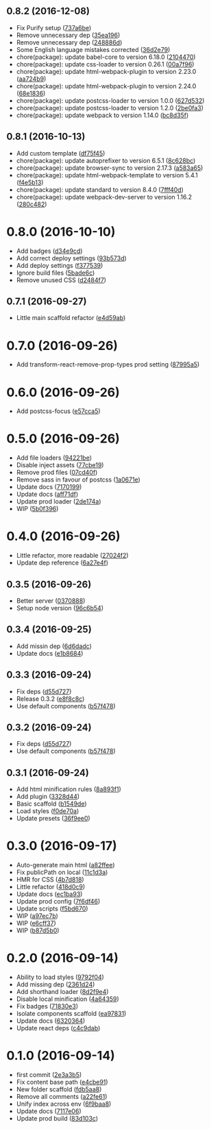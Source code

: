 <a name="0.8.2"></a>
## 0.8.2 (2016-12-08)

* Fix Purify setup ([737a6be](https://github.com/Kikobeats/react-boilerplatinum/commit/737a6be))
* Remove unnecessary dep ([35ea196](https://github.com/Kikobeats/react-boilerplatinum/commit/35ea196))
* Remove unnecessary dep ([248886d](https://github.com/Kikobeats/react-boilerplatinum/commit/248886d))
* Some English language mistakes corrected ([36d2e79](https://github.com/Kikobeats/react-boilerplatinum/commit/36d2e79))
* chore(package): update babel-core to version 6.18.0 ([2104470](https://github.com/Kikobeats/react-boilerplatinum/commit/2104470))
* chore(package): update css-loader to version 0.26.1 ([00a7f96](https://github.com/Kikobeats/react-boilerplatinum/commit/00a7f96))
* chore(package): update html-webpack-plugin to version 2.23.0 ([aa724b9](https://github.com/Kikobeats/react-boilerplatinum/commit/aa724b9))
* chore(package): update html-webpack-plugin to version 2.24.0 ([68e1836](https://github.com/Kikobeats/react-boilerplatinum/commit/68e1836))
* chore(package): update postcss-loader to version 1.0.0 ([627d532](https://github.com/Kikobeats/react-boilerplatinum/commit/627d532))
* chore(package): update postcss-loader to version 1.2.0 ([2be0fa3](https://github.com/Kikobeats/react-boilerplatinum/commit/2be0fa3))
* chore(package): update webpack to version 1.14.0 ([bc8d35f](https://github.com/Kikobeats/react-boilerplatinum/commit/bc8d35f))



<a name="0.8.1"></a>
## 0.8.1 (2016-10-13)

* Add custom template ([df75f45](https://github.com/Kikobeats/react-boilerplatinum/commit/df75f45))
* chore(package): update autoprefixer to version 6.5.1 ([8c628bc](https://github.com/Kikobeats/react-boilerplatinum/commit/8c628bc))
* chore(package): update browser-sync to version 2.17.3 ([a583a65](https://github.com/Kikobeats/react-boilerplatinum/commit/a583a65))
* chore(package): update html-webpack-template to version 5.4.1 ([f4e5b13](https://github.com/Kikobeats/react-boilerplatinum/commit/f4e5b13))
* chore(package): update standard to version 8.4.0 ([7fff40d](https://github.com/Kikobeats/react-boilerplatinum/commit/7fff40d))
* chore(package): update webpack-dev-server to version 1.16.2 ([280c482](https://github.com/Kikobeats/react-boilerplatinum/commit/280c482))



<a name="0.8.0"></a>
# 0.8.0 (2016-10-10)

* Add badges ([d34e9cd](https://github.com/Kikobeats/react-boilerplatinum/commit/d34e9cd))
* Add correct deploy settings ([93b573d](https://github.com/Kikobeats/react-boilerplatinum/commit/93b573d))
* Add deploy settings ([f377539](https://github.com/Kikobeats/react-boilerplatinum/commit/f377539))
* Ignore build files ([5bade6c](https://github.com/Kikobeats/react-boilerplatinum/commit/5bade6c))
* Remove unused CSS ([d2484f7](https://github.com/Kikobeats/react-boilerplatinum/commit/d2484f7))



<a name="0.7.1"></a>
## 0.7.1 (2016-09-27)

* Little main scaffold refactor ([e4d59ab](https://github.com/Kikobeats/react-boilerplatinum/commit/e4d59ab))



<a name="0.7.0"></a>
# 0.7.0 (2016-09-26)

* Add transform-react-remove-prop-types prod setting ([87995a5](https://github.com/Kikobeats/react-boilerplatinum/commit/87995a5))



<a name="0.6.0"></a>
# 0.6.0 (2016-09-26)

* Add postcss-focus ([e57cca5](https://github.com/Kikobeats/react-boilerplatinum/commit/e57cca5))



<a name="0.5.0"></a>
# 0.5.0 (2016-09-26)

* Add file loaders ([94221be](https://github.com/Kikobeats/react-boilerplatinum/commit/94221be))
* Disable inject assets ([77cbe19](https://github.com/Kikobeats/react-boilerplatinum/commit/77cbe19))
* Remove prod files ([07cd40f](https://github.com/Kikobeats/react-boilerplatinum/commit/07cd40f))
* Remove sass in favour of postcss ([1a0671e](https://github.com/Kikobeats/react-boilerplatinum/commit/1a0671e))
* Update docs ([7170199](https://github.com/Kikobeats/react-boilerplatinum/commit/7170199))
* Update docs ([aff71df](https://github.com/Kikobeats/react-boilerplatinum/commit/aff71df))
* Update prod loader ([2de174a](https://github.com/Kikobeats/react-boilerplatinum/commit/2de174a))
* WIP ([5b0f396](https://github.com/Kikobeats/react-boilerplatinum/commit/5b0f396))



<a name="0.4.0"></a>
# 0.4.0 (2016-09-26)

* Little refactor, more readable ([27024f2](https://github.com/Kikobeats/react-boilerplatinum/commit/27024f2))
* Update dep reference ([6a27e4f](https://github.com/Kikobeats/react-boilerplatinum/commit/6a27e4f))



<a name="0.3.5"></a>
## 0.3.5 (2016-09-26)

* Better server ([0370888](https://github.com/Kikobeats/react-boilerplatinum/commit/0370888))
* Setup node version ([96c6b54](https://github.com/Kikobeats/react-boilerplatinum/commit/96c6b54))



<a name="0.3.4"></a>
## 0.3.4 (2016-09-25)

* Add missin dep ([6d6dadc](https://github.com/Kikobeats/react-boilerplatinum/commit/6d6dadc))
* Update docs ([e1b8684](https://github.com/Kikobeats/react-boilerplatinum/commit/e1b8684))



<a name="0.3.3"></a>
## 0.3.3 (2016-09-24)

* Fix deps ([d55d727](https://github.com/Kikobeats/react-boilerplatinum/commit/d55d727))
* Release 0.3.2 ([e8f8c8c](https://github.com/Kikobeats/react-boilerplatinum/commit/e8f8c8c))
* Use default components ([b57f478](https://github.com/Kikobeats/react-boilerplatinum/commit/b57f478))



<a name="0.3.2"></a>
## 0.3.2 (2016-09-24)

* Fix deps ([d55d727](https://github.com/Kikobeats/react-boilerplatinum/commit/d55d727))
* Use default components ([b57f478](https://github.com/Kikobeats/react-boilerplatinum/commit/b57f478))



<a name="0.3.1"></a>
## 0.3.1 (2016-09-24)

* Add html minification rules ([8a893f1](https://github.com/Kikobeats/react-boilerplatinum/commit/8a893f1))
* Add plugin ([3328d44](https://github.com/Kikobeats/react-boilerplatinum/commit/3328d44))
* Basic scaffold ([b1549de](https://github.com/Kikobeats/react-boilerplatinum/commit/b1549de))
* Load styles ([f0de70a](https://github.com/Kikobeats/react-boilerplatinum/commit/f0de70a))
* Update presets ([36f9ee0](https://github.com/Kikobeats/react-boilerplatinum/commit/36f9ee0))



<a name="0.3.0"></a>
# 0.3.0 (2016-09-17)

* Auto-generate main html ([a82ffee](https://github.com/Kikobeats/react-boilerplatinum/commit/a82ffee))
* Fix publicPath on local ([11c1d3a](https://github.com/Kikobeats/react-boilerplatinum/commit/11c1d3a))
* HMR for CSS ([4b7d818](https://github.com/Kikobeats/react-boilerplatinum/commit/4b7d818))
* Little refactor ([418d0c9](https://github.com/Kikobeats/react-boilerplatinum/commit/418d0c9))
* Update docs ([ec1ba93](https://github.com/Kikobeats/react-boilerplatinum/commit/ec1ba93))
* Update prod config ([7f6df46](https://github.com/Kikobeats/react-boilerplatinum/commit/7f6df46))
* Update scripts ([f5bd670](https://github.com/Kikobeats/react-boilerplatinum/commit/f5bd670))
* WIP ([a97ec7b](https://github.com/Kikobeats/react-boilerplatinum/commit/a97ec7b))
* WIP ([e6cff37](https://github.com/Kikobeats/react-boilerplatinum/commit/e6cff37))
* WIP ([b87d5b0](https://github.com/Kikobeats/react-boilerplatinum/commit/b87d5b0))



<a name="0.2.0"></a>
# 0.2.0 (2016-09-14)

* Ability to load styles ([9792f04](https://github.com/Kikobeats/react-boilerplatinum/commit/9792f04))
* Add missing dep ([2361d24](https://github.com/Kikobeats/react-boilerplatinum/commit/2361d24))
* Add shorthand loader ([8d2f9e4](https://github.com/Kikobeats/react-boilerplatinum/commit/8d2f9e4))
* Disable local minification ([4a64359](https://github.com/Kikobeats/react-boilerplatinum/commit/4a64359))
* Fix badges ([71830e3](https://github.com/Kikobeats/react-boilerplatinum/commit/71830e3))
* Isolate components scaffold ([ea97831](https://github.com/Kikobeats/react-boilerplatinum/commit/ea97831))
* Update docs ([6320364](https://github.com/Kikobeats/react-boilerplatinum/commit/6320364))
* Update react deps ([c4c9dab](https://github.com/Kikobeats/react-boilerplatinum/commit/c4c9dab))



<a name="0.1.0"></a>
# 0.1.0 (2016-09-14)

* first commit ([2e3a3b5](https://github.com/Kikobeats/react-boilerplatinum/commit/2e3a3b5))
* Fix content base path ([e4cbe91](https://github.com/Kikobeats/react-boilerplatinum/commit/e4cbe91))
* New folder scaffold ([fdb5aa8](https://github.com/Kikobeats/react-boilerplatinum/commit/fdb5aa8))
* Remove all comments ([a22fe61](https://github.com/Kikobeats/react-boilerplatinum/commit/a22fe61))
* Unify index across env ([6f9baa8](https://github.com/Kikobeats/react-boilerplatinum/commit/6f9baa8))
* Update docs ([7117e06](https://github.com/Kikobeats/react-boilerplatinum/commit/7117e06))
* Update prod build ([83d103c](https://github.com/Kikobeats/react-boilerplatinum/commit/83d103c))



